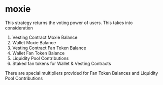 # moxie

This strategy returns the voting power of users. This takes into consideration
1. Vesting Contract Moxie Balance
2. Wallet Moxie Balance
3. Vesting Contract Fan Token Balance
4. Wallet Fan Token Balance
5. Liquidity Pool Contributions
6. Staked fan tokens for Wallet & Vesting Contracts

There are special multipliers provided for Fan Token Balances and Liquidity Pool Contributions


